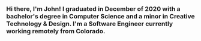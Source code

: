 ### Hi there, I'm John! I graduated in December of 2020 with a bachelor's degree in Computer Science and a minor in Creative Technology & Design. I'm a Software Engineer currently working remotely from Colorado.

<!--
**JohnGriffin01/JohnGriffin01** is a ✨ _special_ ✨ repository because its `README.md` (this file) appears on your GitHub profile.

Here are some ideas to get you started:

- 🔭 I’m currently working on ...
- 🌱 I’m currently learning ...
- 👯 I’m looking to collaborate on ...
- 🤔 I’m looking for help with ...
- 💬 Ask me about ...
- 📫 How to reach me: ...
- 😄 Pronouns: ...
- ⚡ Fun fact: ...
-->
